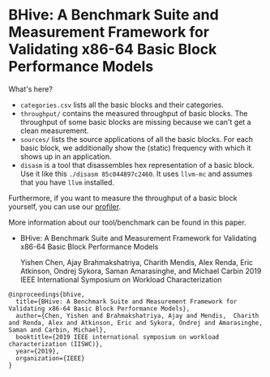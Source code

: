 # BHive: A Benchmark Suite and Measurement Framework for Validating x86-64 Basic Block Performance Models

What's here?
* `categories.csv` lists all the basic blocks and their categories.
* `throughput/` contains the measured throughput of basic blocks. The throughput of some basic blocks are missing because we can't get a clean measurement.
* `sources/` lists the source applications of all the basic blocks. For each basic block, we additionally show the (static) frequency with which it shows up in an application.
* `disasm` is a tool that disassembles hex representation of a basic block. Use it like this `./disasm 85c044897c2460`. It uses `llvm-mc` and assumes that you have `llvm` installed.

Furthermore, if you want to measure the throughput of a basic block yourself, you can use our [profiler](https://github.com/ithemal/timing-harness).

More information about our tool/benchmark can be found in this paper.
* BHive: A Benchmark Suite and Measurement Framework for Validating x86-64 Basic Block Performance Models

  Yishen Chen, Ajay Brahmakshatriya, Charith Mendis, Alex Renda, Eric Atkinson, Ondrej Sykora, Saman Amarasinghe, and Michael Carbin
  2019 IEEE International Symposium on Workload Characterization


```
@inproceedings{bhive,
  title={BHive: A Benchmark Suite and Measurement Framework for Validating x86-64 Basic Block Performance Models},
  author={Chen, Yishen and Brahmakshatriya, Ajay and Mendis,  Charith and Renda, Alex and Atkinson, Eric and Sykora, Ondrej and Amarasinghe, Saman and Carbin, Michael},
  booktitle={2019 IEEE international symposium on workload characterization (IISWC)},
  year={2019},
  organization={IEEE}
}
```
